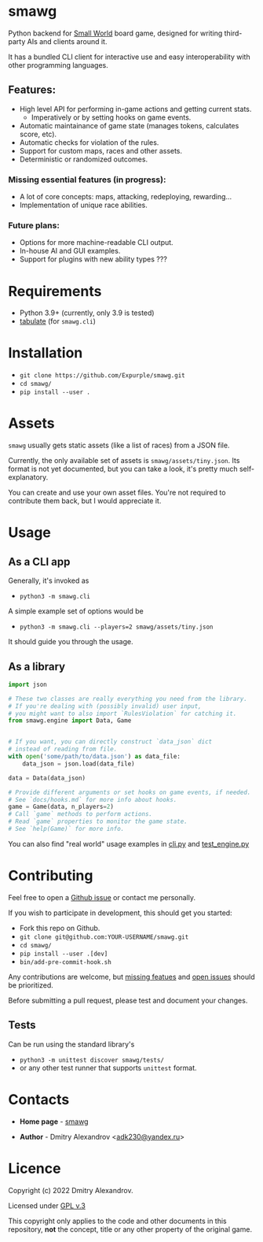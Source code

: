 # smawg

Python backend for
[Small World](https://en.m.wikipedia.org/wiki/Small_World_(board_game))
board game,
designed for writing third-party AIs and clients around it.

It has a bundled CLI client for interactive use
and easy interoperability with other programming languages.

## Features:

* High level API for performing in-game actions and getting current stats.
    * Imperatively or by setting hooks on game events.
* Automatic maintainance of game state (manages tokens, calculates score, etc).
* Automatic checks for violation of the rules.
* Support for custom maps, races and other assets.
* Deterministic or randomized outcomes.

### **Missing essential features** (in progress):

* A lot of core concepts: maps, attacking, redeploying, rewarding...
* Implementation of unique race abilities.

### Future plans:

* Options for more machine-readable CLI output.
* In-house AI and GUI examples.
* Support for plugins with new ability types ???


# Requirements

* Python 3.9+ (currently, only 3.9 is tested)
* [tabulate](https://github.com/astanin/python-tabulate) (for `smawg.cli`)


# Installation

* `git clone https://github.com/Expurple/smawg.git`
* `cd smawg/`
* `pip install --user .`


# Assets

`smawg` usually gets static assets (like a list of races) from a JSON file.

Currently, the only available set of assets is `smawg/assets/tiny.json`.
Its format is not yet documented, but you can take a look,
it's pretty much self-explanatory.

You can create and use your own asset files.
You're not required to contribute them back, but I would appreciate it.


# Usage

## As a CLI app

Generally, it's invoked as
* `python3 -m smawg.cli`

A simple example set of options would be
* `python3 -m smawg.cli --players=2 smawg/assets/tiny.json`

It should guide you through the usage.

## As a library

```python
import json

# These two classes are really everything you need from the library.
# If you're dealing with (possibly invalid) user input,
# you might want to also import `RulesViolation` for catching it.
from smawg.engine import Data, Game


# If you want, you can directly construct `data_json` dict
# instead of reading from file.
with open('some/path/to/data.json') as data_file:
    data_json = json.load(data_file)

data = Data(data_json)

# Provide different arguments or set hooks on game events, if needed.
# See `docs/hooks.md` for more info about hooks.
game = Game(data, n_players=2)
# Call `game` methods to perform actions.
# Read `game` properties to monitor the game state.
# See `help(Game)` for more info.
```

You can also find "real world" usage examples in
[cli.py](./smawg/cli.py) and [test_engine.py](./smawg/tests/test_engine.py)


# Contributing

Feel free to open a
[Github issue](https://github.com/Expurple/smawg/issues/new/choose)
or contact me personally.

If you wish to participate in development, this should get you started:
* Fork this repo on Github.
* `git clone git@github.com:YOUR-USERNAME/smawg.git`
* `cd smawg/`
* `pip install --user .[dev]`
* `bin/add-pre-commit-hook.sh`

Any contributions are welcome, but [missing featues](##Features:) and
[open issues](https://github.com/Expurple/smawg/issues) should be prioritized.

Before submitting a pull request, please test and document your changes.

## Tests

Can be run using the standard library's
* `python3 -m unittest discover smawg/tests/`
* or any other test runner that supports `unittest` format.


# Contacts

* **Home page** - [smawg](https://github.com/expurple/smawg)

* **Author** - Dmitry Alexandrov <adk230@yandex.ru\>


# Licence

Copyright (c) 2022 Dmitry Alexandrov.

Licensed under [GPL v.3](./LICENSE)

This copyright only applies to the code and other documents in this repository,
**not** the concept, title or any other property of the original game.
